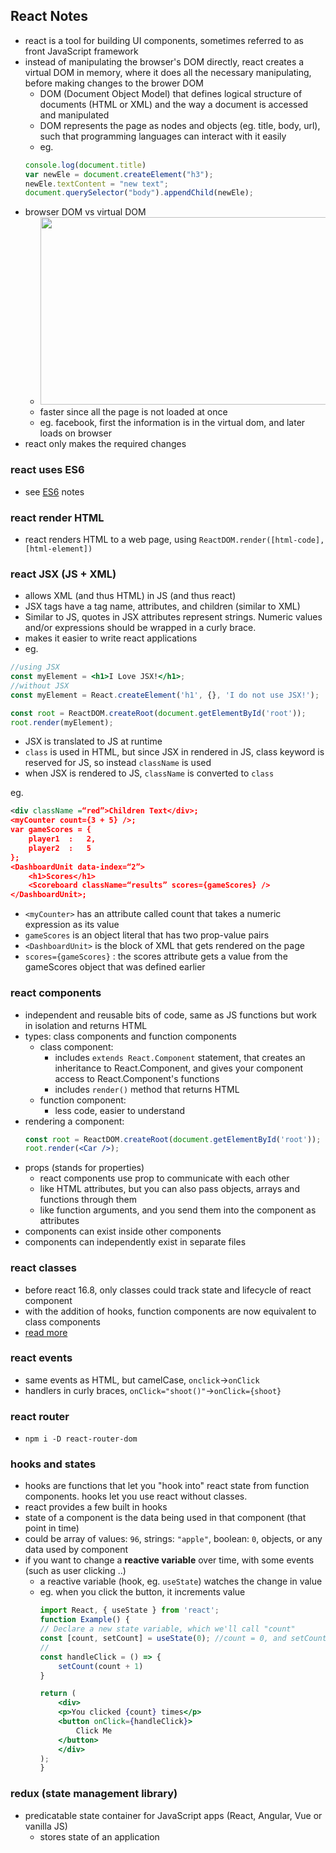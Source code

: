 ## React Notes
- react is a tool for building UI components, sometimes referred to as front JavaScript framework
- instead of manipulating the browser's DOM directly, react creates a virtual DOM in memory, where it does all the necessary manipulating, before making changes to the brower DOM
    - DOM (Document Object Model) that defines logical structure of documents (HTML or XML) and the way a document is accessed and manipulated
    - DOM represents the page as nodes and objects (eg. title, body, url), such that programming languages can interact with it easily
    - eg. 
    ```js
    console.log(document.title)
    var newEle = document.createElement("h3");
    newEle.textContent = "new text";
    document.querySelector("body").appendChild(newEle);
    ```
- browser DOM vs virtual DOM
    - <img src="https://static.javatpoint.com/tutorial/reactjs/images/what-is-dom-in-react3.jpg" width="500" height="300"/>
    - faster since all the page is not loaded at once
    - eg. facebook, first the information is in the virtual dom, and later loads on browser
- react only makes the required changes


### react uses ES6
- see [ES6](es6.md) notes
### react render HTML
- react renders HTML to a web page, using `ReactDOM.render([html-code],[html-element])`


### react JSX (JS + XML)
- allows XML (and thus HTML) in JS (and thus react)
- JSX tags have a tag name, attributes, and children (similar to XML)
- Similar to JS, quotes in JSX attributes represent strings. Numeric values and/or expressions should be wrapped in a curly brace.
- makes it easier to write react applications
- eg.
```jsx
//using JSX
const myElement = <h1>I Love JSX!</h1>;
//without JSX
const myElement = React.createElement('h1', {}, 'I do not use JSX!');

const root = ReactDOM.createRoot(document.getElementById('root'));
root.render(myElement);
```
- JSX is translated to JS at runtime
- `class` is used in HTML, but since JSX in rendered in JS, class keyword is reserved for JS, so instead `className` is used
- when JSX is rendered to JS, `className` is converted to `class`

eg.
```xml
<div className =“red”>Children Text</div>;
<myCounter count={3 + 5} />;
var gameScores = {
    player1  :   2,
    player2  :   5
};
<DashboardUnit data-index=“2”>
    <h1>Scores</h1>
    <Scoreboard className=“results” scores={gameScores} />
</DashboardUnit>;
```
- `<myCounter>` has an attribute called count that takes a numeric expression as its value
- `gameScores` is an object literal that has two prop-value pairs
- `<DashboardUnit>` is the block of XML that gets rendered on the page
- `scores={gameScores}` : the scores attribute gets a value from the gameScores object that was defined earlier

### react components
- independent and reusable bits of code, same as JS functions but work in isolation and returns HTML
- types: class components and function components
    - class component:
        - includes `extends React.Component` statement, that creates an inheritance to React.Component, and gives your component access to React.Component's functions
        - includes `render()` method that returns HTML
    - function component:
        - less code, easier to understand
- rendering a component:
    ```jsx
    const root = ReactDOM.createRoot(document.getElementById('root'));
    root.render(<Car />);
    ```
- props (stands for properties)
    - react components use prop to communicate with each other
    - like HTML attributes, but you can also pass objects, arrays and functions through them
    - like function arguments, and you send them into the component as attributes
- components can exist inside other components
- components can independently exist in separate files

### react classes
- before react 16.8, only classes could track state and lifecycle of react component
- with the addition of hooks, function components are now equivalent to class components
- [read more](https://www.w3schools.com/react/react_class.asp)

### react events
- same events as HTML, but camelCase, `onclick`->`onClick`
- handlers in curly braces, `onClick="shoot()"`->`onClick={shoot}`


### react router
- `npm i -D react-router-dom`


### hooks and states
- hooks are functions that let you "hook into" react state from function components. hooks let you use react without classes.
- react provides a few built in hooks
- state of a component is the data being used in that component (that point in time)
- could be array of values: `96`, strings: `"apple"`, boolean: `0`, objects, or any data used by component
- if you want to change a **reactive variable** over time, with some events (such as user clicking ..)
    - a reactive variable (hook, eg. `useState`) watches the change in value
    - eg. when you click the button, it increments value
        ```jsx
        import React, { useState } from 'react';
        function Example() {
        // Declare a new state variable, which we'll call "count"
        const [count, setCount] = useState(0); //count = 0, and setCount updates count
        //
        const handleClick = () => {
            setCount(count + 1)
        }
        
        return (
            <div>
            <p>You clicked {count} times</p>
            <button onClick={handleClick}>
                Click Me
            </button>
            </div>
        );
        }
        ```


### redux (state management library)
  - predicatable state container for JavaScript apps (React, Angular, Vue or vanilla JS)
    - stores state of an application
  
